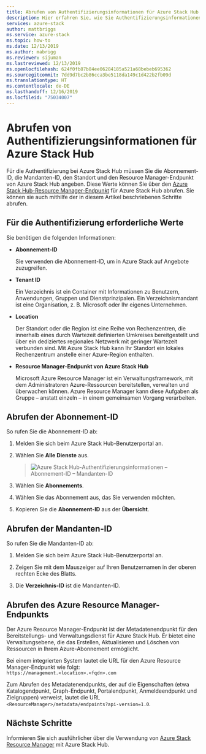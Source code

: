 ```yaml
---
title: Abrufen von Authentifizierungsinformationen für Azure Stack Hub | Microsoft-Dokumentation
description: Hier erfahren Sie, wie Sie Authentifizierungsinformationen für Azure Stack Hub abrufen.
services: azure-stack
author: mattbriggs
ms.service: azure-stack
ms.topic: how-to
ms.date: 12/13/2019
ms.author: mabrigg
ms.reviewer: sijuman
ms.lastreviewed: 12/13/2019
ms.openlocfilehash: 624f0fb87b84ee06284185a521a68bebeb695362
ms.sourcegitcommit: 7dd9d7bc2b86cca3be5118da149c1d422b2fb09d
ms.translationtype: HT
ms.contentlocale: de-DE
ms.lasthandoff: 12/16/2019
ms.locfileid: "75034007"
---
```

# <a name="how-to-get-authentication-information-for-azure-stack-hub"></a>Abrufen von Authentifizierungsinformationen für Azure Stack Hub

Für die Authentifizierung bei Azure Stack Hub müssen Sie die Abonnement-ID, die Mandanten-ID, den Standort und den Resource Manager-Endpunkt von Azure Stack Hub angeben. Diese Werte können Sie über den [Azure Stack Hub-Resource Manager-Endpunkt](https://docs.microsoft.com/azure-stack/user/azure-stack-version-profiles-ruby?view=azs-1910#the-azure-stack-resource-manager-endpoint) für Azure Stack Hub abrufen. Sie können sie auch mithilfe der in diesem Artikel beschriebenen Schritte abrufen.

## <a name="values-needed-to-authenticate"></a>Für die Authentifizierung erforderliche Werte

Sie benötigen die folgenden Informationen:

-   **Abonnement-ID**  

    Sie verwenden die Abonnement-ID, um in Azure Stack auf Angebote zuzugreifen.

-   **Tenant ID**

    Ein Verzeichnis ist ein Container mit Informationen zu Benutzern, Anwendungen, Gruppen und Dienstprinzipalen. Ein Verzeichnismandant ist eine Organisation, z. B. Microsoft oder Ihr eigenes Unternehmen.

-   **Location**

    Der Standort oder die Region ist eine Reihe von Rechenzentren, die innerhalb eines durch Wartezeit definierten Umkreises bereitgestellt und über ein dediziertes regionales Netzwerk mit geringer Wartezeit verbunden sind. Mit Azure Stack Hub kann Ihr Standort ein lokales Rechenzentrum anstelle einer Azure-Region enthalten.

-   **Resource Manager-Endpunkt von Azure Stack Hub**

    Microsoft Azure Resource Manager ist ein Verwaltungsframework, mit dem Administratoren Azure-Ressourcen bereitstellen, verwalten und überwachen können. Azure Resource Manager kann diese Aufgaben als Gruppe – anstatt einzeln – in einem gemeinsamen Vorgang verarbeiten.

## <a name="get-the-subscription-id"></a>Abrufen der Abonnement-ID

So rufen Sie die Abonnement-ID ab:

1.  Melden Sie sich beim Azure Stack Hub-Benutzerportal an.

2.  Wählen Sie **Alle Dienste** aus.

    > ![Azure Stack Hub-Authentifizierungsinformationen – Abonnement-ID – Mandanten-ID](./media/authenticate-azure-stack-hub/azure-stack-hub-auth-info.png)

3.  Wählen Sie **Abonnements**.

4.  Wählen Sie das Abonnement aus, das Sie verwenden möchten.

5.  Kopieren Sie die **Abonnement-ID** aus der **Übersicht**.

## <a name="get-the-tenant-id"></a>Abrufen der Mandanten-ID

So rufen Sie die Mandanten-ID ab:

1.  Melden Sie sich beim Azure Stack Hub-Benutzerportal an.

2.  Zeigen Sie mit dem Mauszeiger auf Ihren Benutzernamen in der oberen rechten Ecke des Blatts.

3.  Die **Verzeichnis-ID** ist die Mandanten-ID.

## <a name="get-the-azure-resource-manager-endpoint"></a>Abrufen des Azure Resource Manager-Endpunkts

Der Azure Resource Manager-Endpunkt ist der Metadatenendpunkt für den Bereitstellungs- und Verwaltungsdienst für Azure Stack Hub. Er bietet eine Verwaltungsebene, die das Erstellen, Aktualisieren und Löschen von Ressourcen in Ihrem Azure-Abonnement ermöglicht.

Bei einem integrierten System lautet die URL für den Azure Resource Manager-Endpunkt wie folgt:<br>`https://management.<location>.<fqdn>.com`

Zum Abrufen des Metadatenendpunkts, der auf die Eigenschaften (etwa Katalogendpunkt, Graph-Endpunkt, Portalendpunkt, Anmeldeendpunkt und Zielgruppen) verweist, lautet die URL `<ResourceManager>/metadata/endpoints?api-version=1.0`.

## <a name="next-steps"></a>Nächste Schritte

Informieren Sie sich ausführlicher über die Verwendung von [Azure Stack Resource Manager](https://docs.microsoft.com/azure-stack/user/azure-stack-version-profiles?view=azs-1910) mit Azure Stack Hub.
